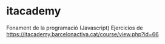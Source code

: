 # itacademy

Fonament de la programació (Javascript)
Ejercicios de https://itacademy.barcelonactiva.cat/course/view.php?id=66